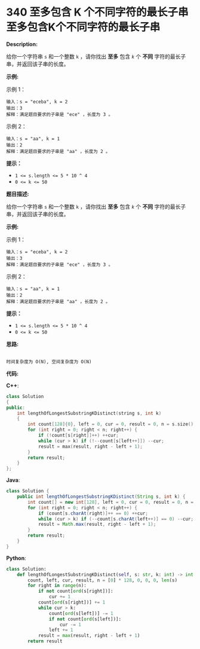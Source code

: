 # 340 至多包含 K 个不同字符的最长子串 至多包含K个不同字符的最长子串

__Description:__

给你一个字符串 `s` 和一个整数 `k` ，请你找出 __至多__ 包含 _`k`_ 个 __不同__ 字符的最长子串，并返回该子串的长度。

__示例:__

示例 1：

```text
输入：s = "eceba", k = 2
输出：3
解释：满足题目要求的子串是 "ece" ，长度为 3 。
```

示例 2：

```text
输入：s = "aa", k = 1
输出：2
解释：满足题目要求的子串是 "aa" ，长度为 2 。
```

__提示：__

- `1 <= s.length <= 5 * 10 ^ 4`
- `0 <= k <= 50`

__题目描述:__

给你一个字符串 `s` 和一个整数 `k` ，请你找出 __至多__ 包含 _`k`_ 个 __不同__ 字符的最长子串，并返回该子串的长度。

__示例:__

示例 1：

```text
输入：s = "eceba", k = 2
输出：3
解释：满足题目要求的子串是 "ece" ，长度为 3 。
```

示例 2：

```text
输入：s = "aa", k = 1
输出：2
解释：满足题目要求的子串是 "aa" ，长度为 2 。
```

__提示：__

- `1 <= s.length <= 5 * 10 ^ 4`
- `0 <= k <= 50`

__思路:__

```text

时间复杂度为 O(N), 空间复杂度为 O(N)
```

__代码:__

__C++__:

```C++
class Solution 
{
public:
    int lengthOfLongestSubstringKDistinct(string s, int k) 
    {
        int count[128]{0}, left = 0, cur = 0, result = 0, n = s.size();
        for (int right = 0; right < n; right++) {
            if (!count[s[right]]++) ++cur;
            while (cur > k) if (!--count[s[left++]]) --cur;
            result = max(result, right - left + 1);
        }
        return result;
    }
};
```

__Java__:

```Java
class Solution {
    public int lengthOfLongestSubstringKDistinct(String s, int k) {
        int count[] = new int[128], left = 0, cur = 0, result = 0, n = s.length();
        for (int right = 0; right < n; right++) {
            if (count[s.charAt(right)]++ == 0) ++cur;
            while (cur > k) if (--count[s.charAt(left++)] == 0) --cur;
            result = Math.max(result, right - left + 1);
        }
        return result;
    }
}
```

__Python__:

```Python
class Solution:
    def lengthOfLongestSubstringKDistinct(self, s: str, k: int) -> int:
        count, left, cur, result, n = [0] * 128, 0, 0, 0, len(s)
        for right in range(n):
            if not count[ord(s[right])]:
                cur += 1
            count[ord(s[right])] += 1
            while cur > k:
                count[ord(s[left])] -= 1
                if not count[ord(s[left])]:
                    cur -= 1
                left += 1
            result = max(result, right - left + 1)
        return result
```
